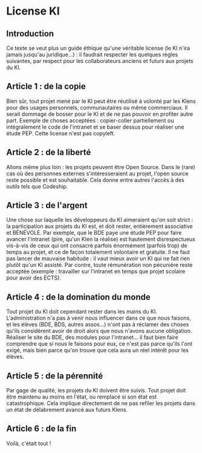 License KI
==========

Introduction
------------

Ce texte se veut plus un guide éthique qu'une véritable license (le KI n'ira jamais jusqu'au juridique...) : il faudrait respecter les quelques règles suivantes, par respect pour les collaborateurs anciens et futurs aux projets du KI.

Article 1 : de la copie
-----------------------

Bien sûr, tout projet mené par le KI peut être réutilisé à volonté par les KIens pour des usages personnels, communautaires ou même commerciaux. Il serait dommage de bosser pour le KI et de ne pas pouvoir en profiter autre part. Exemple de choses acceptées : copier-coller partiellement ou intégralement le code de l'intranet et se baser dessus pour réaliser une étude PEP. Cette license n'est pas copyleft.

Article 2 : de la liberté
-------------------------

Allons même plus loin : les projets peuvent être Open Source. Dans le (rare) cas où des personnes externes s'intéresseraient au projet, l'open source reste possible et est souhaitable. Cela donne entre autres l'accès à des outils tels que Codeship.

Article 3 : de l'argent
-----------------------

Une chose sur laquelle les développeurs du KI aimeraient qu'on soit strict : la participation aux projets du KI est, et doit rester, entièrement associative et BÉNÉVOLE. Par exemple, que le BDE paye une étude PEP pour faire avancer l'intranet (pire, qu'un KIen la réalise) est hautement disrespectueux vis-à-vis de ceux qui ont consacré parfois énormément (parfois trop) de temps au projet, et ce de façon totalement volontaire et gratuite.
Il ne faut pas lancer de mauvaise habitude : il vaut mieux avoir un KI qui ne fait rien plutôt qu'un KI assisté.
Par contre, toute rémunération non pécunière reste acceptée (exemple : travailler sur l'intranet en temps que projet scolaire pour avoir des ECTS).

Article 4 : de la domination du monde
-------------------------------------

Tout projet du KI doit cependant rester dans les mains du KI. L'administration n'a pas à venir nous influencer dans ce que nous faisons, et les élèves (BDE, BDS, autres assos...) n'ont pas à réclamer des choses qu'ils considèrent avoir de droit alors que nous n'avons aucune obligation. Réaliser le site du BDE, des modules pour l'intranet... il faut bien faire comprendre que si nous le faisons pour eux, ce n'est pas parce qu'ils l'ont exigé, mais bien parce qu'on trouve que cela aura un réel intérêt pour les élèves.

Article 5 : de la pérennité
---------------------------

Par gage de qualité, les projets du KI doivent être suivis. Tout projet doit être maintenu au moins en l'état, ou remplacé si son état est catastrophique. Cela implique directement de ne pas refiler les projets dans un état de délabrement avancé aux futurs KIens.

Article 6 : de la fin
---------------------

Voilà, c'était tout !
